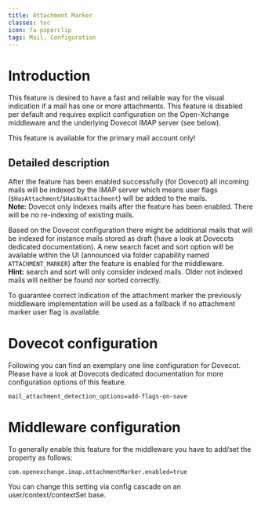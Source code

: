 ```yaml
---
title: Attachment Marker
classes: toc
icon: fa-paperclip
tags: Mail, Configuration
---
```


# Introduction

This feature is desired to have a fast and reliable way for the visual indication if a mail has one or more attachments. This feature is disabled per default and requires explicit configuration on the Open-Xchange middleware and the underlying Dovecot IMAP server (see below).

This feature is available for the primary mail account only!

## Detailed description

After the feature has been enabled successfully (for Dovecot) all incoming mails will be indexed by the IMAP server which means user flags (`$HasAttachment`/`$HasNoAttachment`) will be added to the mails.  
**Note:** Dovecot only indexes mails after the feature has been enabled. There will be no re-indexing of existing mails.

Based on the Dovecot configuration there might be additional mails that will be indexed for instance mails stored as draft (have a look at Dovecots dedicated documentation).
A new search facet and sort option will be available within the UI (announced via folder capability named `ATTACHMENT_MARKER`) after the feature is enabled for the middleware.  
**Hint:** search and sort will only consider indexed mails. Older not indexed mails will neither be found nor sorted correctly.
  
To guarantee correct indication of the attachment marker the previously middleware implementation will be used as a fallback if no attachment marker user flag is available.

# Dovecot configuration

Following you can find an exemplary one line configuration for Dovecot. Please have a look at Dovecots dedicated documentation for more configuration options of this feature.

```
mail_attachment_detection_options=add-flags-on-save
```

# Middleware configuration

To generally enable this feature for the middleware you have to add/set the property as follows:

```
com.openexchange.imap.attachmentMarker.enabled=true
```

You can change this setting via config cascade on an user/context/contextSet base.
